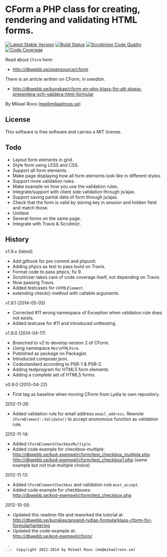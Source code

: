 CForm a PHP class for creating, rendering and validating HTML forms.
==================================

[![Latest Stable Version](https://poser.pugx.org/leaphly/cart-bundle/version.png)](https://packagist.org/packages/mos/cform)
[![Build Status](https://travis-ci.org/mosbth/cform.png?branch=v2)](https://travis-ci.org/mosbth/cform)
[![Scrutinizer Code Quality](https://scrutinizer-ci.com/g/mosbth/cform/badges/quality-score.png?s=80b5a2ad3c062bd6e8215dd655ca8badfef4a40d)](https://scrutinizer-ci.com/g/mosbth/cform/)
[![Code Coverage](https://scrutinizer-ci.com/g/mosbth/cform/badges/coverage.png?s=0f195aa8f17317cc1c427f9484fa5107e4558aed)](https://scrutinizer-ci.com/g/mosbth/cform/)

Read about `CForm` here:
* http://dbwebb.se/opensource/cform 

There is an article written on CForm, in swedish. 
* http://dbwebb.se/kunskap/cform-en-php-klass-for-att-skapa-presentera-och-validera-html-formular


By Mikael Roos (me@mikaelroos.se)



License
----------------------------------

This software is free software and carries a MIT license.



Todo
----------------------------------

* Layout form elements in grid.
* Style form using LESS and CSS.
* Support all form elements.
* Make page displaying how all form elements look like in different styles.
* Support more validation rules.
* Make example on how you use the validation rules.
* Integrate/support with client side validation through js/ajax.
* Support saving partial data of form through js/ajax.
* Check that the form is valid by storing key in session and hidden field and match those.
* Unittest
* Several forms on the same page.
* Integrate with Travis & Scrutinizr.


History
----------------------------------

v1.9.x (latest)

* Add githook for pre commit and phpunit. 
* Adding phpcs as test to pass build on Travis.
* Format code to pass phpcs, fix 9.
* Scrutinizer takes care of code coverage itself, not depending on Travis.
* Now passing Travis.
* Added testcases for `CHTMLElement`.
* extending check()-method with callable arguments


v1.9.1 (2014-05-05)

* Corrected #11 wrong namespace of Exception when validation rule does not exists.
* Added testcase for #11 and introduced unittesting.


v1.9.0 (2014-04-17)

* Branched to v2 to develop version 2 of CForm.
* Using namespace `Mos\HTMLForm`.
* Published as package on Packagist.
* Introduced composer.json.
* Codestandard according to PSR-1 & PSR-2.
* Adding testprogram for HTML5 form elements
* Adding a complete set of HTML5 forms.


v0.9.0 (2013-04-22)

* First tag as baseline when moving CForm from Lydia to own repository.


2012-11-26:

* Added validation rule for email address `email_address`. Rewrote `CFormElement::Validate()` to accept anonomous function as validation rule.


2012-11-14:

* Added `CFormElementCheckboxMultiple`.
* Added code example for checkbox-multiple:  
    http://dbwebb.se/kod-exempel/cform/test_checkbox_multiple.php
    http://dbwebb.se/kod-exempel/cform/test_checkbox1.php (same example but not true multiple choice)


2012-11-13:

* Added `CFormElementCheckbox` and validation rule `must_accept`.
* Added code example for checkboxes:  
    http://dbwebb.se/kod-exempel/cform/test_checkbox.php


2012-10-05: 

* Updated this readme-file and reworked the tutorial at  
  http://dbwebb.se/kunskap/anvand-lydias-formularklass-cform-for-formularhantering
* Updated the code-example at:  
  http://dbwebb.se/kod-exempel/cform/


```
 .   
..:  Copyright 2012-2014 by Mikael Roos (me@mikaelroos.se)
```
